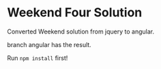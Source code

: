# Weekend Four Solution

Converted Weekend solution from jquery to angular.

branch angular has the result.

Run `npm install` first!
